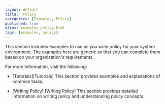 ```yaml
---
layout: default
title:  Policy
categories: [Examples, Policy]
published: true
alias: examples-policy.html
tags: [examples, policy]
---
```


This section includes examples to use as you write policy for your system environment. 
The examples here are generic so that you can complete them based on your organization's 
requirements. 

For more information, visit the following:

* [Tutorials][Tutorials] This section provides examples and explanations of 
common tasks.

* [Writing Policy] [Writing Policy] This section provides detailed information on writing 
policy and understanding policy concepts.



